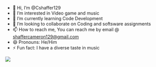 - 👋 Hi, I’m @Cshaffer129
- 👀 I’m interested in Video game and music
- 🌱 I’m currently learning Code Development
- 💞️ I’m looking to collaborate on Coding and softsware assignments
- 📫 How to reach me, You can reach me by email @ shaffercameron129@gmail.com
- 😄 Pronouns: He/Him
- ⚡ Fun fact: I have a diverse taste in music

![](https://pa1.narvii.com/6495/2767ed6640dc025ba61ec78fca75789cd5ce3f07_hq.gif)
